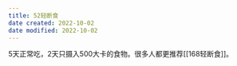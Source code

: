 ```yaml
---
title: 52轻断食
date created: 2022-10-02
date modified: 2022-10-02
---
```

5天正常吃，2天只摄入500大卡的食物。很多人都更推荐[[168轻断食]]。